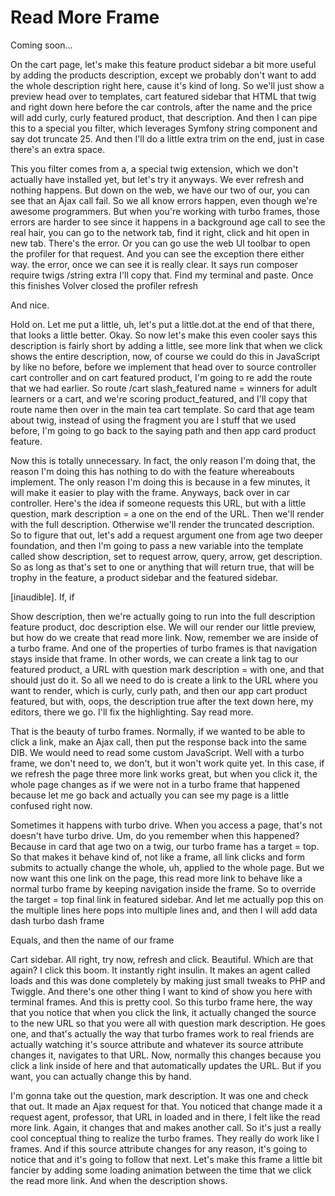 # Read More Frame

Coming soon...

On the cart page, let's make this feature product sidebar a bit more useful by adding
the products description, except we probably don't want to add the whole description
right here, cause it's kind of long. So we'll just show a preview head over to
templates, cart featured sidebar that HTML that twig and right down here before the
car controls, after the name and the price will add curly, curly featured product,
that description. And then I can pipe this to a special you filter, which leverages
Symfony string component and say dot truncate 25. And then I'll do a little extra
trim on the end, just in case there's an extra space.

This you filter comes from a, a special twig extension, which we don't actually have
installed yet, but let's try it anyways. We ever refresh and nothing happens. But
down on the web, we have our two of our, you can see that an Ajax call fail. So we
all know errors happen, even though we're awesome programmers. But when you're
working with turbo frames, those errors are harder to see since it happens in a
background age call to see the real hair, you can go to the network tab, find it
right, click and hit open in new tab. There's the error. Or you can go use the web UI
toolbar to open the profiler for that request. And you can see the exception there
either way. the error, once we can see it is really clear. It says run composer
require twigs /string extra I'll copy that. Find my terminal and paste. Once this
finishes Volver closed the profiler refresh

And nice.

Hold on. Let me put a little, uh, let's put a little.dot.at the end of that there,
that looks a little better. Okay. So now let's make this even cooler says this
description is fairly short by adding a little, see more link that when we click
shows the entire description, now, of course we could do this in JavaScript by like
no before, before we implement that head over to source controller cart controller
and on cart featured product, I'm going to re add the route that we had earlier. So
route /cart slash_featured name = winners for adult learners or a cart, and we're
scoring product_featured, and I'll copy that route name then over in the main tea
cart template. So card that age team about twig, instead of using the fragment you
are I stuff that we used before, I'm going to go back to the saying path and then app
card product feature.

Now this is totally unnecessary. In fact, the only reason I'm doing that, the reason
I'm doing this has nothing to do with the feature whereabouts implement. The only
reason I'm doing this is because in a few minutes, it will make it easier to play
with the frame. Anyways, back over in car controller. Here's the idea if someone
requests this URL, but with a little question, mark description = a one on the end of
the URL. Then we'll render with the full description. Otherwise we'll render the
truncated description. So to figure that out, let's add a request argument one from
age two deeper foundation, and then I'm going to pass a new variable into the
template called show description, set to request arrow, query, arrow, get
description. So as long as that's set to one or anything that will return true, that
will be trophy in the feature, a product sidebar and the featured sidebar.

[inaudible]. If, if

Show description, then we're actually going to run into the full description feature
product, doc description else. We will our render our little preview, but how do we
create that read more link. Now, remember we are inside of a turbo frame. And one of
the properties of turbo frames is that navigation stays inside that frame. In other
words, we can create a link tag to our featured product, a URL with question mark
description = with one, and that should just do it. So all we need to do is create a
link to the URL where you want to render, which is curly, curly path, and then our
app cart product featured, but with, oops, the description true after the text down
here, my editors, there we go. I'll fix the highlighting. Say read more.

That is the beauty of turbo frames. Normally, if we wanted to be able to click a
link, make an Ajax call, then put the response back into the same DIB. We would need
to read some custom JavaScript. Well with a turbo frame, we don't need to, we don't,
but it won't work quite yet. In this case, if we refresh the page three more link
works great, but when you click it, the whole page changes as if we were not in a
turbo frame that happened because let me go back and actually you can see my page is
a little confused right now.

Sometimes it happens with turbo drive. When you access a page, that's not doesn't
have turbo drive. Um, do you remember when this happened? Because in card that age
two on a twig, our turbo frame has a target = top. So that makes it behave kind of,
not like a frame, all link clicks and form submits to actually change the whole, uh,
applied to the whole page. But we now want this one link on the page, this read more
link to behave like a normal turbo frame by keeping navigation inside the frame. So
to override the target = top final link in featured sidebar. And let me actually pop
this on the multiple lines here pops into multiple lines and, and then I will add
data dash turbo dash frame

Equals, and then the name of our frame

Cart sidebar. All right, try now, refresh and click. Beautiful. Which are that again?
I click this boom. It instantly right insulin. It makes an agent called loads and
this was done completely by making just small tweaks to PHP and Twiggle. And there's
one other thing I want to kind of show you here with terminal frames. And this is
pretty cool. So this turbo frame here, the way that you notice that when you click
the link, it actually changed the source to the new URL so that you were all with
question mark description. He goes one, and that's actually the way that turbo frames
work to real friends are actually watching it's source attribute and whatever its
source attribute changes it, navigates to that URL. Now, normally this changes
because you click a link inside of here and that automatically updates the URL. But
if you want, you can actually change this by hand.

I'm gonna take out the question, mark description. It was one and check that out. It
made an Ajax request for that. You noticed that change made it a request agent,
professor, that URL in loaded and in there, I felt like the read more link. Again, it
changes that and makes another call. So it's just a really cool conceptual thing to
realize the turbo frames. They really do work like I frames. And if this source
attribute changes for any reason, it's going to notice that and it's going to follow
that next. Let's make this frame a little bit fancier by adding some loading
animation between the time that we click the read more link. And when the description
shows.

